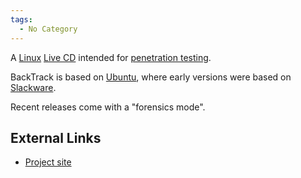 ```yaml
---
tags:
  - No Category
---
```

A [Linux](linux.md) [Live CD](Live_CD "wikilink") intended for
[penetration testing](penetration_testing.md).

BackTrack is based on [Ubuntu](ubuntu.md), where early versions
were based on [Slackware](slackware.md).

Recent releases come with a "forensics mode".

## External Links

- [Project site](http://www.backtrack-linux.org/)